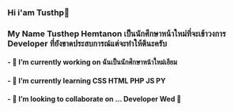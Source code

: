 ### Hi i'am Tusthp👋

<h3>My Name Tusthep Hemtanon เป็นนักศึกษาหน้าใหม่ที่จะเข้าวงการ Developer ที่ยังขาดประสบการณ์แต่จะทำให้ดีนะครับ</h3>




<h4>- 🔭 I’m currently working on ฉันเป็นนักศึกษาหน้าใหม่เอียม</h4>
<h4>- 🌱 I’m currently learning CSS HTML PHP JS PY</h4>
<h4>- 👯 I’m looking to collaborate on ... Developer Wed 👀</h4>


<!--
**Pup077/Pup077** is a ✨ _special_ ✨ repository because its `README.md` (this file) appears on your GitHub profile.

Here are some ideas to get you started:

- 🔭 I’m currently working on ...
- 🌱 I’m currently learning ...
- 👯 I’m looking to collaborate on ...
- 🤔 I’m looking for help with ...
- 💬 Ask me about ...
- 📫 How to reach me: ...
- 😄 Pronouns: ...
- ⚡ Fun fact: ...
-->
